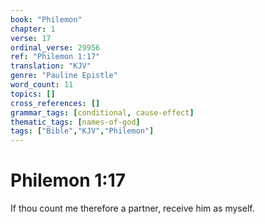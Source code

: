 ```yaml
---
book: "Philemon"
chapter: 1
verse: 17
ordinal_verse: 29956
ref: "Philemon 1:17"
translation: "KJV"
genre: "Pauline Epistle"
word_count: 11
topics: []
cross_references: []
grammar_tags: [conditional, cause-effect]
thematic_tags: [names-of-god]
tags: ["Bible","KJV","Philemon"]
---
```


# Philemon 1:17

If thou count me therefore a partner, receive him as myself.
